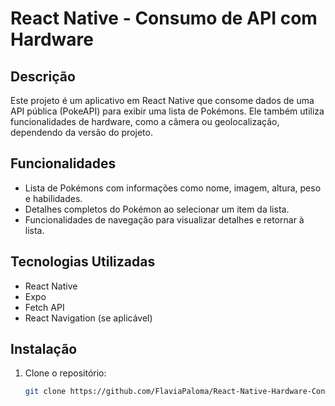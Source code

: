 # React Native - Consumo de API com Hardware

## Descrição

Este projeto é um aplicativo em React Native que consome dados de uma API pública (PokeAPI) para exibir uma lista de Pokémons. Ele também utiliza funcionalidades de hardware, como a câmera ou geolocalização, dependendo da versão do projeto.

## Funcionalidades

- Lista de Pokémons com informações como nome, imagem, altura, peso e habilidades.
- Detalhes completos do Pokémon ao selecionar um item da lista.
- Funcionalidades de navegação para visualizar detalhes e retornar à lista.
  
## Tecnologias Utilizadas

- React Native
- Expo
- Fetch API
- React Navigation (se aplicável)
  
## Instalação

1. Clone o repositório:
   ```bash
   git clone https://github.com/FlaviaPaloma/React-Native-Hardware-Consumo-de-API.git
